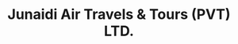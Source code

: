 ---
title: "Junaidi Air Travels & Tours (PVT) LTD."
url: /karachi/junaidi-air-travels-and-tours-pvt-ltd/
shop: travel agency
---